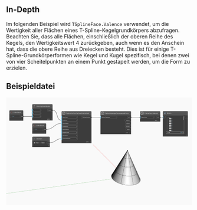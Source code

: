 ## In-Depth
Im folgenden Beispiel wird `TSplineFace.Valence` verwendet, um die Wertigkeit aller Flächen eines T-Spline-Kegelgrundkörpers abzufragen. Beachten Sie, dass alle Flächen, einschließlich der oberen Reihe des Kegels, den Wertigkeitswert 4 zurückgeben, auch wenn es den Anschein hat, dass die obere Reihe aus Dreiecken besteht. Dies ist für einige T-Spline-Grundkörperformen wie Kegel und Kugel spezifisch, bei denen zwei von vier Scheitelpunkten an einem Punkt gestapelt werden, um die Form zu erzielen.

## Beispieldatei

![Example](./Autodesk.DesignScript.Geometry.TSpline.TSplineFace.Valence_img.jpg)
